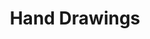 ---
title: Hand Drawings
image: assets/images/fulls/05.jpg
thumbnail: assets/images/thumbs/05.jpg
caption: Hand Drawings
---